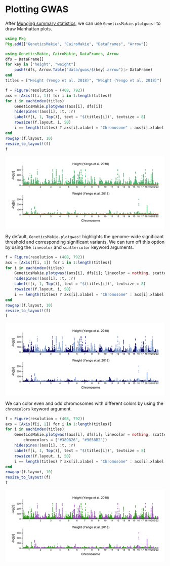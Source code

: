 # Plotting GWAS

After [Munging summary statistics](@ref), we can use `GeneticsMakie.plotgwas!` 
to draw Manhattan plots.

```julia
using Pkg
Pkg.add(["GeneticsMakie", "CairoMakie", "DataFrames", "Arrow"])
```

```julia
using GeneticsMakie, CairoMakie, DataFrames, Arrow
dfs = DataFrame[]
for key in ["height", "weight"]
    push!(dfs, Arrow.Table("data/gwas/$(key).arrow")|> DataFrame)
end
titles = ["Height (Yengo et al. 2018)", "Weight (Yengo et al. 2018)"]
```

```julia
f = Figure(resolution = (408, 792))
axs = [Axis(f[i, 1]) for i in 1:length(titles)]
for i in eachindex(titles)
    GeneticsMakie.plotgwas!(axs[i], dfs[i])
    hidespines!(axs[i], :t, :r)
    Label(f[i, 1, Top()], text = "$(titles[i])", textsize = 8)
    rowsize!(f.layout, i, 50)
    i == length(titles) ? axs[i].xlabel = "Chromosome" : axs[i].xlabel = ""
end
rowgap!(f.layout, 10)
resize_to_layout!(f)
f
```
![](../figs/manhattan.png)

By default, `GeneticsMakie.plotgwas!` highlights the genome-wide significant threshold
and corresponding significant variants. We can turn off this option by using the `linecolor` and `scattercolor` keyword arguments. 

```julia
f = Figure(resolution = (408, 792))
axs = [Axis(f[i, 1]) for i in 1:length(titles)]
for i in eachindex(titles)
    GeneticsMakie.plotgwas!(axs[i], dfs[i]; linecolor = nothing, scattercolor = nothing)
    hidespines!(axs[i], :t, :r)
    Label(f[i, 1, Top()], text = "$(titles[i])", textsize = 8)
    rowsize!(f.layout, i, 50)
    i == length(titles) ? axs[i].xlabel = "Chromosome" : axs[i].xlabel = ""
end
rowgap!(f.layout, 10)
resize_to_layout!(f)
f
```
![](../figs/manhattan-nocolor.png)

We can color even and odd chromosomes with different colors by using the `chromcolors` keyword argument. 

```julia
f = Figure(resolution = (408, 792))
axs = [Axis(f[i, 1]) for i in 1:length(titles)]
for i in eachindex(titles)
    GeneticsMakie.plotgwas!(axs[i], dfs[i]; linecolor = nothing, scattercolor = nothing, 
        chromcolors = ["#389826", "#9658B2"])
    hidespines!(axs[i], :t, :r)
    Label(f[i, 1, Top()], text = "$(titles[i])", textsize = 8)
    rowsize!(f.layout, i, 50)
    i == length(titles) ? axs[i].xlabel = "Chromosome" : axs[i].xlabel = ""
end
rowgap!(f.layout, 10)
resize_to_layout!(f)
f
```
![](../figs/manhattan-chromosomes.png)